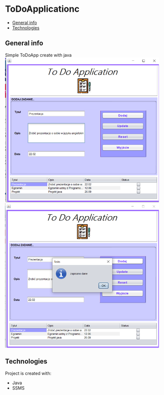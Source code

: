 # ToDoApplicationc

* [General info](#general-info)
* [Technologies](#technologies)

## General info
Simple ToDoApp create with java
![Algorithm schema](./src/Screenshot_7.png)
![Algorithm schema](./src/Screenshot_8.png)
## Technologies
Project is created with:
* Java
* SSMS

	
